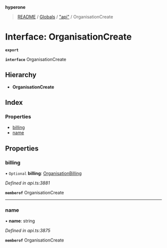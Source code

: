 **hyperone**

> [README](../README.md) / [Globals](../globals.md) / ["api"](../modules/_api_.md) / OrganisationCreate

# Interface: OrganisationCreate

**`export`** 

**`interface`** OrganisationCreate

## Hierarchy

* **OrganisationCreate**

## Index

### Properties

* [billing](_api_.organisationcreate.md#billing)
* [name](_api_.organisationcreate.md#name)

## Properties

### billing

• `Optional` **billing**: [OrganisationBilling](_api_.organisationbilling.md)

*Defined in api.ts:3881*

**`memberof`** OrganisationCreate

___

### name

•  **name**: string

*Defined in api.ts:3875*

**`memberof`** OrganisationCreate
